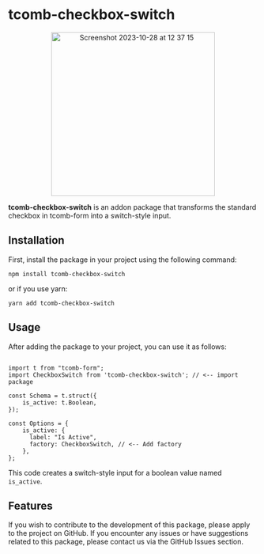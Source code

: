 # tcomb-checkbox-switch

<div align="center">
    <img width="331" alt="Screenshot 2023-10-28 at 12 37 15" src="https://github.com/Frontekip/tcomb-checkbox-switch/assets/1306620/7e9977c1-4e25-4c96-8aa3-21f16b10ed6a">
</div>

**tcomb-checkbox-switch** is an addon package that transforms the standard checkbox in tcomb-form into a switch-style input.

## Installation

First, install the package in your project using the following command:

    npm install tcomb-checkbox-switch

or if you use yarn:

    yarn add tcomb-checkbox-switch

## Usage

After adding the package to your project, you can use it as follows:


```JS

import t from "tcomb-form";
import CheckboxSwitch from 'tcomb-checkbox-switch'; // <-- import package

const Schema = t.struct({
    is_active: t.Boolean,
});

const Options = {
    is_active: {
      label: "Is Active",
      factory: CheckboxSwitch, // <-- Add factory
    },
};

```

This code creates a switch-style input for a boolean value named `is_active`.

## Features

If you wish to contribute to the development of this package, please apply to the project on GitHub.
If you encounter any issues or have suggestions related to this package, please contact us via the GitHub Issues section.
